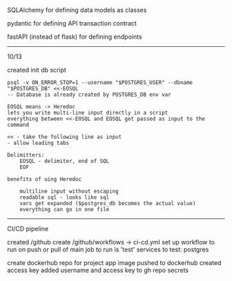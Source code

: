 
SQLAlchemy for defining data models as classes

pydantic for defining API transaction contract

fastAPI (instead of flask) for defining endpoints

---------------------------------------


10/13

created init db script


    psql -v ON_ERROR_STOP=1 --username "$POSTGRES_USER" --dbname "$POSTGRES_DB" <<-EOSQL
    -- Database is already created by POSTGRES_DB env var

    EOSQL means -> Heredoc
    lets you write multi-line input directly in a script
    everything between <<-EOSQL and EOSQL get passed as input to the command

    << - take the following line as input
    - allow leading tabs
    
    Delimitters:
        EOSQL - delimiter, end of SQL
        EOF
    
    benefits of uing Heredoc

        multiline input without escaping
        readable sql - looks like sql
        vars get expanded ($postgres_db becomes the actual value)
        everything can go in one file


------------------

CI/CD pipeline


created /github
create /github/workflows -> ci-cd.yml
    set up workflow to run on push or pull of main
    job to run is 'test'
        services to test: 
            postgres

create dockerhub repo for project
app image pushed to dockerhub
created access key 
added username and access key to gh repo secrets
